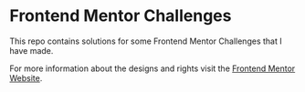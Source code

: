 # Frontend Mentor Challenges

This repo contains solutions for some Frontend Mentor Challenges that I have made. 

For more information about the designs and rights visit the [Frontend Mentor Website](https://www.frontendmentor.io/).
